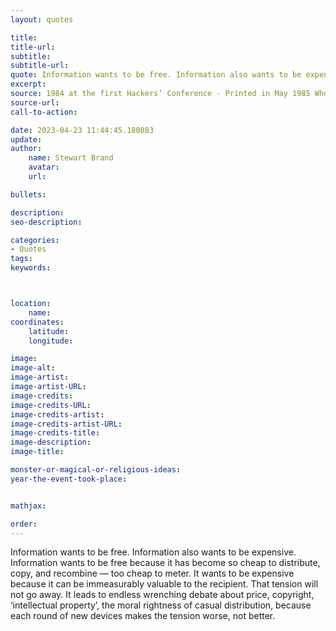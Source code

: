 ```yaml
---
layout: quotes

title:
title-url:
subtitle:
subtitle-url:
quote: Information wants to be free. Information also wants to be expensive.
excerpt:
source: 1984 at the first Hackers’ Conference - Printed in May 1985 Whole Earth Review
source-url:
call-to-action:

date: 2023-04-23 11:44:45.180083
update:
author:
    name: Stewart Brand
    avatar:
    url:

bullets:

description:
seo-description:

categories:
- Quotes
tags:
keywords:



location:
    name:
coordinates:
    latitude:
    longitude:

image:
image-alt:
image-artist:
image-artist-URL:
image-credits:
image-credits-URL:
image-credits-artist:
image-credits-artist-URL:
image-credits-title:
image-description:
image-title:

monster-or-magical-or-religious-ideas:
year-the-event-took-place:


mathjax:

order:
---
```

Information wants to be free. Information also wants to be expensive. Information wants to be free because it has become so cheap to distribute, copy, and recombine — too cheap to meter. It wants to be expensive because it can be immeasurably valuable to the recipient. That tension will not go away. It leads to endless wrenching debate about price, copyright, ‘intellectual property’, the moral rightness of casual distribution, because each round of new devices makes the tension worse, not better.